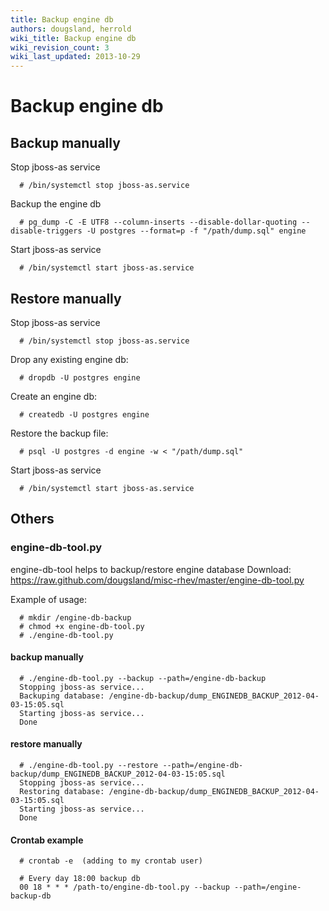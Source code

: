 ```yaml
---
title: Backup engine db
authors: dougsland, herrold
wiki_title: Backup engine db
wiki_revision_count: 3
wiki_last_updated: 2013-10-29
---
```


# Backup engine db

## Backup manually

Stop jboss-as service

      # /bin/systemctl stop jboss-as.service

Backup the engine db

      # pg_dump -C -E UTF8 --column-inserts --disable-dollar-quoting --disable-triggers -U postgres --format=p -f "/path/dump.sql" engine

Start jboss-as service

      # /bin/systemctl start jboss-as.service

## Restore manually

Stop jboss-as service

      # /bin/systemctl stop jboss-as.service

Drop any existing engine db:

      # dropdb -U postgres engine

Create an engine db:

      # createdb -U postgres engine

Restore the backup file:

      # psql -U postgres -d engine -w < "/path/dump.sql"

Start jboss-as service

      # /bin/systemctl start jboss-as.service

## Others

### engine-db-tool.py

engine-db-tool helps to backup/restore engine database
Download: <https://raw.github.com/dougsland/misc-rhev/master/engine-db-tool.py>

Example of usage:

      # mkdir /engine-db-backup
      # chmod +x engine-db-tool.py
      # ./engine-db-tool.py

#### backup manually

      # ./engine-db-tool.py --backup --path=/engine-db-backup
      Stopping jboss-as service...
      Backuping database: /engine-db-backup/dump_ENGINEDB_BACKUP_2012-04-03-15:05.sql
      Starting jboss-as service...
      Done

#### restore manually

      # ./engine-db-tool.py --restore --path=/engine-db-backup/dump_ENGINEDB_BACKUP_2012-04-03-15:05.sql
      Stopping jboss-as service...
      Restoring database: /engine-db-backup/dump_ENGINEDB_BACKUP_2012-04-03-15:05.sql
      Starting jboss-as service...
      Done

#### Crontab example

      # crontab -e  (adding to my crontab user)

      # Every day 18:00 backup db
      00 18 * * * /path-to/engine-db-tool.py --backup --path=/engine-backup-db
